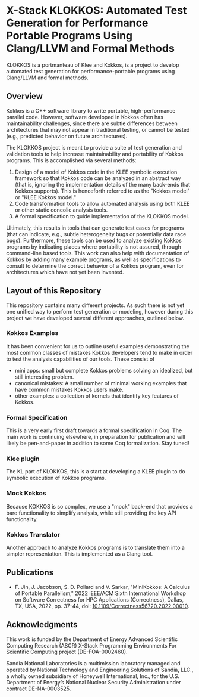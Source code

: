# X-Stack KLOKKOS: Automated Test Generation for Performance Portable Programs Using Clang/LLVM and Formal Methods
KLOKKOS is a portmanteau of Klee and Kokkos, is a project to develop automated test generation for performance-portable programs using Clang/LLVM and formal methods.

## Overview
Kokkos is a C++ software library to write portable, high-performance parallel code. However, software developed in Kokkos often has maintainability challenges, since there are subtle differences between architectures that may not appear in traditional testing, or cannot be tested (e.g., predicted behavior on future architectures).

The KLOKKOS project is meant to provide a suite of test generation and validation tools to help increase maintainability and portability of Kokkos programs. This is accomplished via several methods:
1. Design of a model of Kokkos code in the KLEE symbolic execution framework so that Kokkos code can be analyzed in an abstract way (that is, ignoring the implementation details of the many back-ends that Kokkos supports). This is henceforth referred to as the "Kokkos model" or "KLEE Kokkos model."
2. Code transformation tools to allow automated analysis using both KLEE or other static concolic analysis tools.
3. A formal specification to guide implementation of the KLOKKOS model.

Ultimately, this results in tools that can generate test cases for programs (that can indicate, e.g., subtle heterogeneity bugs or potentially data race bugs). Furthermore, these tools can be used to analyze existing Kokkos programs by indicating places where portability is not assured, through command-line based tools. This work can also help with documentation of Kokkos by adding many example programs, as well as specifications to consult to determine the correct behavior of a Kokkos program, even for architectures which have not yet been invented.

## Layout of this Repository 
This repository contains many different projects. As such there is not yet one unified way to perform test generation or modeling, however during this project we have developed several different approaches, outlined below.

### Kokkos Examples
It has been convenient for us to outline useful examples demonstrating the most common classes of mistakes Kokkos developers tend to make in order to test the analysis capabilities of our tools. These consist of
- mini apps: small but complete Kokkos problems solving an idealized, but still interesting problem.
- canonical mistakes: A small number of minimal working examples that have common mistakes Kokkos users make.
- other examples: a collection of kernels that identify key features of Kokkos.

### Formal Specification
This is a very early first draft towards a formal specification in Coq. The main work is continuing elsewhere, in preparation for publication and will likely be pen-and-paper in addition to some Coq formalization. Stay tuned!

### Klee plugin
The KL part of KLOKKOS, this is a start at developing a KLEE plugin to do symbolic execution of Kokkos programs.

### Mock Kokkos
Because KOKKOS is so complex, we use a "mock" back-end that provides a bare functionality to simplify analysis, while still providing the key API functionality.

### Kokkos Translator
Another approach to analyze Kokkos programs is to translate them into a simpler representation. This is implemented as a Clang tool.

## Publications
- F. Jin, J. Jacobson, S. D. Pollard and V. Sarkar, "MiniKokkos: A Calculus of Portable Parallelism," 2022 IEEE/ACM Sixth International Workshop on Software Correctness for HPC Applications (Correctness), Dallas, TX, USA, 2022, pp. 37-44, doi: [10.1109/Correctness56720.2022.00010](https://ieeexplore.ieee.org/document/10027583).

## Acknowledgments
This work is funded by the Department of Energy Advanced Scientific Computing Research (ASCR) X-Stack Programming Environments For Scientific Computing project (DE-FOA-0002460).

Sandia National Laboratories is a multimission laboratory managed and operated by National Technology and Engineering Solutions of Sandia, LLC., a wholly owned subsidiary of Honeywell International, Inc., for the U.S. Department of Energy’s National Nuclear Security Administration under contract DE-NA-0003525.

